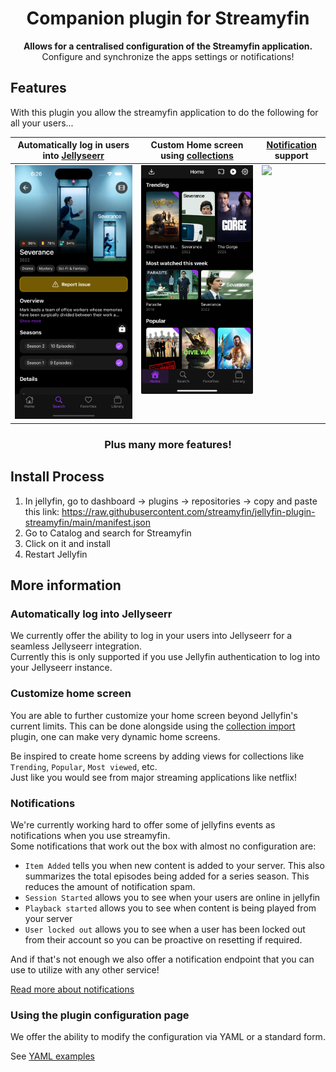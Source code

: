 <div align="center" style="text-align: center;">

<h1>Companion plugin for Streamyfin</h1>

<p>
  <b>Allows for a centralised configuration of the Streamyfin application.</b>
  <br>
  Configure and synchronize the apps settings or notifications!
</p>

</div>


Features
------

With this plugin you allow the streamyfin application to do the following for all your users... 

<table>
  <thead>
    <th>Automatically log in users into <a href="https://github.com/fallenbagel/Jellyseerr">Jellyseerr</a></th>
    <th>Custom Home screen using <a href="https://github.com/lostb1t/jellyfin-plugin-collection-import">collections</a></th>
    <th><a href="./NOTIFICATIONS.md">Notification</a> support</th>
  </thead>
  <tbody>
    <tr>
      <td valign="top"><img src="./assets/jellyseerr.png"/></td>
      <td valign="top"><img src="./assets/home.jpg"/></td>
      <td valign="top"><img src="./assets/notifications.png"/></td>
    </tr>
  </tbody>
</table>

<h3 align="center">Plus many more features!</h3>


Install Process
------

1. In jellyfin, go to dashboard -> plugins -> repositories -> copy and paste this link: https://raw.githubusercontent.com/streamyfin/jellyfin-plugin-streamyfin/main/manifest.json
2. Go to Catalog and search for Streamyfin
3. Click on it and install
4. Restart Jellyfin


More information
------

### Automatically log into Jellyseerr

We currently offer the ability to log in your users into Jellyseerr for a seamless Jellyseerr integration.<br>
Currently this is only supported if you use Jellyfin authentication to log into your Jellyseerr instance.


### Customize home screen

You are able to further customize your home screen beyond Jellyfin's current limits.
This can be done alongside using the [collection import](https://github.com/lostb1t/jellyfin-plugin-collection-import) plugin, one can make very dynamic home screens.

Be inspired to create home screens by adding views for collections like 
`Trending`, `Popular`, `Most viewed`, etc. <br>
Just like you would see from major streaming applications like netflix!

### Notifications

We're currently working hard to offer some of jellyfins events as notifications when you use streamyfin.<br>
Some notifications that work out the box with almost no configuration are:

- `Item Added` tells you when new content is added to your server. This also summarizes the total episodes being added for a series season. This reduces the amount of notification spam.
- `Session Started` allows you to see when your users are online in jellyfin
- `Playback started` allows you to see when content is being played from your server
- `User locked out` allows you to see when a user has been locked out from their account so you can be proactive on resetting if required.

And if that's not enough we also offer a notification endpoint that you can use to utilize with any other service!

[Read more about notifications](NOTIFICATIONS.md)

### Using the plugin configuration page

We offer the ability to modify the configuration via YAML or a standard form.

See [YAML examples](https://github.com/streamyfin/jellyfin-plugin-streamyfin/tree/main/examples)
